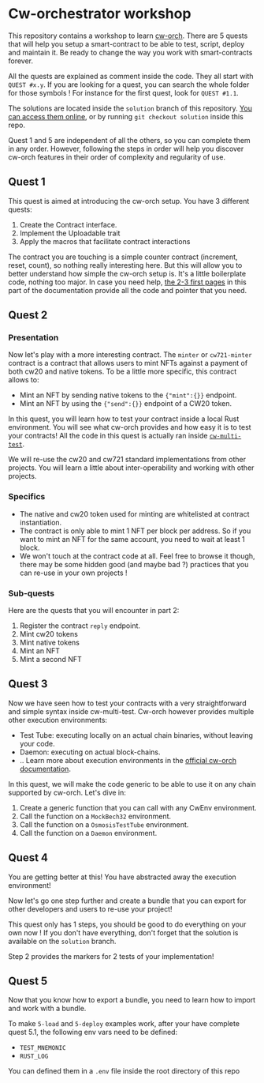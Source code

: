 # Cw-orchestrator workshop

This repository contains a workshop to learn [cw-orch](https://orchestrator.abstract.money). There are 5 quests that will help you setup a smart-contract to be able to test, script, deploy and maintain it. Be ready to change the way you work with smart-contracts forever.

All the quests are explained as comment inside the code. They all start with `QUEST #x.y`. If you are looking for a quest, you can search the whole folder for those symbols ! For instance for the first quest, look for `QUEST #1.1`.

The solutions are located inside the `solution` branch of this repository. [You can access them online](https://github.com/AbstractSDK/cw-orch-workshop/tree/solution), or by running `git checkout solution` inside this repo.

Quest 1 and 5 are independent of all the others, so you can complete them in any order. However, following the steps in order will help you discover cw-orch features in their order of complexity and regularity of use.

## Quest 1

This quest is aimed at introducing the cw-orch setup. You have 3 different quests:

1. Create the Contract interface.
2. Implement the Uploadable trait
3. Apply the macros that facilitate contract interactions

The contract you are touching is a simple counter contract (increment, reset, count), so nothing really interesting here.
But this will allow you to better understand how simple the cw-orch setup is. It's a little boilerplate code, nothing too major.
In case you need help, [the 2-3 first pages](https://orchestrator.abstract.money/contracts/index.html) in this part of the documentation provide all the code and pointer that you need.

## Quest 2

### Presentation

Now let's play with a more interesting contract.
The `minter` or `cw721-minter` contract is a contract that allows users to mint NFTs against a payment of both cw20 and native tokens. To be a little more specific, this contract allows to:

- Mint an NFT by sending native tokens to the `{"mint":{}}` endpoint.
- Mint an NFT by using the `{"send":{}}` endpoint of a CW20 token.

In this quest, you will learn how to test your contract inside a local Rust environment. You will see what cw-orch provides and how easy it is to test your contracts! All the code in this quest is actually ran inside [`cw-multi-test`](https://github.com/CosmWasm/cw-multi-test/).

We will re-use the cw20 and cw721 standard implementations from other projects. You will learn a little about inter-operability and working with other projects.

### Specifics

- The native and cw20 token used for minting are whitelisted at contract instantiation.
- The contract is only able to mint 1 NFT per block per address. So if you want to mint an NFT for the same account, you need to wait at least 1 block.
- We won't touch at the contract code at all. Feel free to browse it though, there may be some hidden good (and maybe bad ?) practices that you can re-use in your own projects !

### Sub-quests

Here are the quests that you will encounter in part 2:

1. Register the contract `reply` endpoint.
2. Mint cw20 tokens
3. Mint native tokens
4. Mint an NFT
5. Mint a second NFT

## Quest 3

Now we have seen how to test your contracts with a very straightforward and simple syntax inside cw-multi-test. Cw-orch however provides multiple other execution environments:

- Test Tube: executing locally on an actual chain binaries, without leaving your code.
- Daemon: executing on actual block-chains.
- .. Learn more about execution environments in the [official cw-orch documentation](https://orchestrator.abstract.money/).

In this quest, we will make the code generic to be able to use it on any chain supported by cw-orch. Let's dive in:

1. Create a generic function that you can call with any CwEnv environment.
2. Call the function on a `MockBech32` environment.
3. Call the function on a `OsmosisTestTube` environment.
4. Call the function on a `Daemon` environment.

## Quest 4

You are getting better at this! You have abstracted away the execution environment!

Now let's go one step further and create a bundle that you can export for other developers and users to re-use your project!

This quest only has 1 steps, you should be good to do everything on your own now ! If you don't have everything, don't forget that the solution is available on the `solution` branch.

Step 2 provides the markers for 2 tests of your implementation!

## Quest 5

Now that you know how to export a bundle, you need to learn how to import and work with a bundle.

To make `5-load`  and `5-deploy` examples work, after your have complete quest 5.1, the following env vars need to be defined:

- `TEST_MNEMONIC`
- `RUST_LOG`

You can defined them in a `.env` file inside the root directory of this repo
